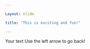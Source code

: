 ```yaml
---

Layout: slide

title: "This is exciting and fun!"

---
```


Your text
Use the left arrow to go back!
